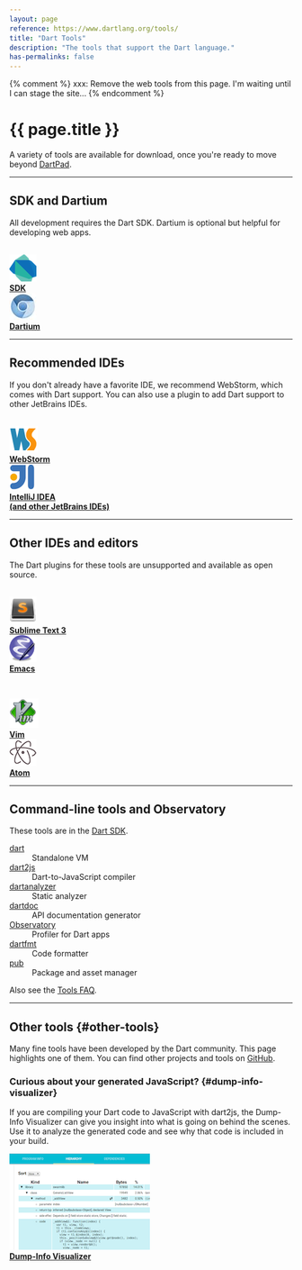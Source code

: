 ```yaml
---
layout: page
reference: https://www.dartlang.org/tools/
title: "Dart Tools"
description: "The tools that support the Dart language."
has-permalinks: false
---
```


{% comment %}
xxx: Remove the web tools from this page. I'm waiting until
 I can stage the site...
{% endcomment %}

# {{ page.title }}

A variety of tools are available for download,
once you're ready to move beyond
<a href="{{site.custom.dartpad.direct-link}}"
   target="_blank">DartPad</a>.

---

<a name="tools"></a>
<h2>SDK and Dartium</h2>

All development requires the Dart SDK.
Dartium is optional but helpful for developing web apps.

<br>

<div class="row">
  <div class="col-md-6">
    <div class="media">
        <img class="pull-left media-object"
             src="images/dart-logo-48.png"
             alt="Dart logo">
      <div class="media-body">
        <a href="sdk/"><b>SDK</b></a>
      </div>
    </div>
  </div>

  <div class="col-md-6">
    <div class="media">
        <img class="pull-left media-object"
             src="images/dartium-logo-48.jpg"
             alt="Dart logo" />
      <div class="media-body">
        <a href="dartium/"><b>Dartium</b></a>
      </div>
    </div>
  </div>
</div>

---

<a name="ides"></a>
<h2>Recommended IDEs</h2>

If you don't already have a favorite IDE,
we recommend WebStorm,
which comes with Dart support.
You can also use a plugin to add Dart support to other JetBrains IDEs.

<br>

<div class="row">
  <div class="col-md-6">
    <div class="media">
        <img class="pull-left media-object"
             src="images/webstorm.png"
             alt="WebStorm logo">
      <div class="media-body">
        <a href="webstorm/"><b>WebStorm</b></a>
      </div>
    </div>
  </div>

  <div class="col-md-6">
    <div class="media">
        <img class="pull-left media-object"
             src="images/IntellIJ-IDEA.png"
             alt="IntelliJ logo">
      <div class="media-body">
        <a href="jetbrains-plugin/"><b>IntelliJ IDEA<br>
          (and other JetBrains IDEs)</b></a>
      </div>
    </div>
  </div>
</div>

---

<a name="plugins"></a>
<h2>Other IDEs and editors</h2>

The Dart plugins for these tools
are unsupported and available as open source.

<br>

<div class="row">
  <div class="col-md-6">
    <div class="media">
        <img class="pull-left media-object"
             src="images/sublime.png"
             alt="Sublime logo">
      <div class="media-body">
         <a href="https://github.com/dart-lang/dart-sublime-bundle#readme"><b>Sublime Text 3</b></a>
      </div>
    </div>
  </div>

  <div class="col-md-6">
    <div class="media">
        <img class="pull-left media-object"
             src="images/emacs.png"
             alt="Emacs logo">
      <div class="media-body">
        <a href="https://github.com/nex3/dart-mode"><b>Emacs</b></a>
      </div>
    </div>
  </div>
</div>

&nbsp;

<div class="row">
  <div class="col-md-6">
    <div class="media">
        <img class="pull-left media-object"
             src="images/vim.png"
             alt="Vim logo">
      <div class="media-body">
        <a href="https://github.com/dart-lang/dart-vim-plugin"><b>Vim</b></a>
      </div>
    </div>
  </div>

  <div class="col-md-6">
    <div class="media">
        <img class="pull-left media-object"
             src="images/atom-logo.png"
             alt="Atom logo">
      <div class="media-body">
        <a href="https://github.com/dart-atom/dartlang/"><b>Atom</b></a>
      </div>
    </div>
  </div>

</div>

---

<a name="other-tools"></a>
<h2>Command-line tools and Observatory</h2>

These tools are in the [Dart SDK](/tools/sdk).

<div class="row">
  <div class="col-md-4">
    <dt> <a href="/tools/dart-vm">dart</a> </dt>
      <dd>Standalone VM </dd>
    <dt> <a href="/tools/dart2js/">dart2js</a> </dt>
      <dd>Dart-to-JavaScript compiler </dd>
  </div>
  <div class="col-md-4">
    <dt> <a href="https://github.com/dart-lang/analyzer_cli#dartanalyzer">dartanalyzer</a> </dt>
      <dd>Static analyzer </dd>
    <dt> <a href="https://github.com/dart-lang/dartdoc#dartdoc">dartdoc</a> </dt>
      <dd>API documentation generator </dd>
    <dt> <a href="https://dart-lang.github.io/observatory/">Observatory</a> </dt>
      <dd>Profiler for Dart apps</dd>
  </div>
  <div class="col-md-4">
    <dt> <a href="https://github.com/dart-lang/dart_style#readme">dartfmt</a> </dt>
      <dd>Code formatter</dd>
    <dt> <a href="/tools/pub/">pub</a> </dt>
      <dd>Package and asset manager </dd>
  </div>
</div>

Also see the <a href="/tools/faq.html">Tools FAQ</a>.

---

## Other tools {#other-tools}

Many fine tools have been developed by the Dart community.
This page highlights one of them. You can find other projects and tools on
[GitHub](https://github.com/search?l=Dart&q=dart&type=Repositories).

### Curious about your generated JavaScript? {#dump-info-visualizer}

If you are compiling your Dart code to JavaScript with dart2js,
the Dump-Info Visualizer can give you insight into what is going on
behind the scenes.
Use it to analyze the generated code and see why that code is included in
your build.

<div class="media">
      <img class="pull-left media-object"
         src="images/dump-info-viewer.png"
         alt="sample Dump-info visualizer output">
  <div class="media-body">
    <a href="https://github.com/dart-lang/dump-info-visualizer"><b>Dump-Info Visualizer</b></a>
  </div>
</div>
